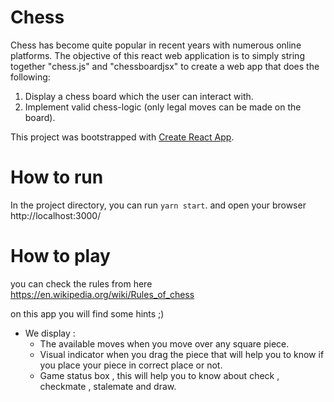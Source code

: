 # Chess
Chess has become quite popular in recent years with numerous online platforms. 
The objective of this react web application is to simply string together  "chess.js" and "chessboardjsx" to create a web app that does the following:
  1. Display a chess board which the user can interact with.
  2. Implement valid chess-logic (only legal moves can be made on the board).

This project was bootstrapped with [Create React App](https://github.com/facebook/create-react-app). 

# How to run
In the project directory, you can run `yarn start`. and open your browser 
http://localhost:3000/

# How to play
you can check the rules from here https://en.wikipedia.org/wiki/Rules_of_chess 

on this app you will find some hints ;) 
- We display :
  - The available moves when you move over any square piece.
  - Visual indicator when you drag the piece that will help you to know if you place your piece in correct place or not.
  - Game status box , this will help you to know about check , checkmate , stalemate and draw.

